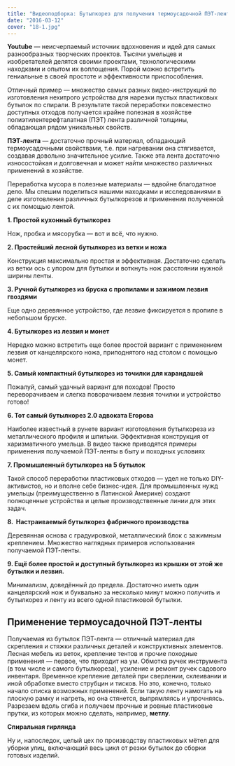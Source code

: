 ```yaml
---
title: "Видеоподборка: Бутылкорез для получения термоусадочной ПЭТ-ленты"
date: "2016-03-12"
cover: "18-1.jpg"
---
```


**Youtube** — неисчерпаемый источник вдохновения и идей для самых разнообразных творческих проектов. Тысячи умельцев и изобретателей делятся своими проектами, технологическими находками и опытом их воплощения. Порой можно встретить гениальные в своей простоте и эффективности приспособления.

Отличный пример — множество самых разных видео-инструкций по изготовления нехитрого устройства для нарезки пустых пластиковых бутылок по спирали. В результате такой переработки повсеместно доступных отходов получается крайне полезная в хозяйстве полиэтилентерефталатная (ПЭТ) лента различной толщины, обладающая рядом уникальных свойств.

**ПЭТ-лента** — достаточно прочный материал, обладающий термоусадочными свойствами, т.е. при нагревании она стягивается, создавая довольно значительное усилие. Также эта лента достаточно износостойкая и долговечная и может найти множество различных применений в хозяйстве.

Переработка мусора в полезные материалы — вдвойне благодатное дело. Мы спешим поделиться нашими находками и исследованиями в деле изготовления различных бутылкорезов и применения полученной с их помощью лентой.

**1. Простой кухонный бутылкорез**

Нож, пробка и мясорубка — вот и всё, что нужно.

<youtube-embed link="https://youtu.be/UnJsYfjIM0Q" />

**2. Простейший лесной бутылкорез из ветки и ножа**

Конструкция максимально простая и эффективная. Достаточно сделать из ветки ось с упором для бутылки и воткнуть нож расстоянии нужной ширины ленты.

<youtube-embed link="https://youtu.be/j7ApzRrYDhA" />

**3. Ручной бутылкорез из бруска с пропилами и зажимом лезвия гвоздями**

Еще одно деревянное устройство, где лезвие фиксируется в пропиле в небольшом бруске.

<youtube-embed link="https://youtu.be/37p6hfSWmRw" />

**4. Бутылкорез из лезвия и монет**

Нередко можно встретить еще более простой вариант с применением лезвия от канцелярского ножа, приподнятого над столом с помощью монет.

<youtube-embed link="https://youtu.be/2SPFxGnQIHw" />

**5. Самый компактный бутылкорез из точилки для карандашей**

Пожалуй, самый удачный вариант для походов! Просто переворачиваем и слегка поворачиваем лезвия точилки и устройство готово!

<youtube-embed link="https://youtu.be/oNB7fozNZuk" />

**6. Тот самый бутылкорез 2.0 адвоката Егорова**

Наиболее известный в рунете вариант изготовления бутылкореза из металлического профиля и шпильки. Эффективная конструкция от харизматичного умельца. В видео также приводятся примеры применения получаемой ПЭТ-ленты в быту и походных условиях

<youtube-embed link="https://youtu.be/hQeeJEpBYsg" />

**7. Промышленный бутылкорез на 5 бутылок**

Такой способ переработки пластиковых отходов — удел не только DIY-активистов, но и вполне себе бизнес-идея. Для промышленных нужд умельцы (преимущественно в Латинской Америке) создают полноценные устройства и целые производственные линии для этих задач.

<youtube-embed link="https://youtu.be/Q39ormvZ_Mc" />

**8.  Настраиваемый бутылкорез фабричного производства**

Деревянная основа с градуировкой, металлический блок с зажимным креплением. Множество наглядных примеров использования получаемой ПЭТ-ленты.

<youtube-embed link="https://youtu.be/JMbT4DOi21U" />

**9. Ещё более простой и доступный бутылкорез из крышки от этой же бутылки и лезвия.**

Минимализм, доведённый до предела. Достаточно иметь один канцелярский нож и буквально за несколько минут можно получить и бутылкорез и ленту из всего одной пластиковой бутылки.

<youtube-embed link="https://youtu.be/ITimHFVWghk" />

## Применение термоусадочной ПЭТ-ленты

Получаемая из бутылок ПЭТ-лента — отличный материал для скрепления и стяжки различных деталей и конструктивных элементов. Лесная мебель из веток, крепление тентов и прочие походные применения — первое, что приходит на ум. Обмотка ручек инструмента (в том числе и самого бутылкореза), усиление и ремонт ручек садового инвентаря. Временное крепление деталей при сверлении, склеивании и иной обработке вместо струбцин и тисков. Но это, конечно, только начало списка возможных применений. Если такую ленту намотать на плоскую рамку и нагреть, но она стянется, выпрямляясь и упрочняясь. Разрезаем вдоль сгиба и получаем прочные и ровные пластиковые прутки, из которых можно сделать, например, **метлу**.

<youtube-embed link="https://youtu.be/hnXMpMuObAw" />

**Спиральная гирлянда**

<youtube-embed link="https://youtu.be/dOIvDoxzNf4" />

Ну и, напоследок, целый цех по производству пластиковых мётел для уборки улиц, включающий весь цикл от резки бутылок до сборки готовых изделий.

<youtube-embed link="https://youtu.be/CTegAG3iHuA" />

<youtube-embed link="http://www.youtube.com/watch?v=0l-ZZ7unp1c" />
